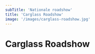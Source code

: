 ```yaml
---
subTitle: 'Nationale roadshow'
title: 'Carglass Roadshow'
image: '/images/carglass-roadshow.jpg'
---
```


# Carglass Roadshow